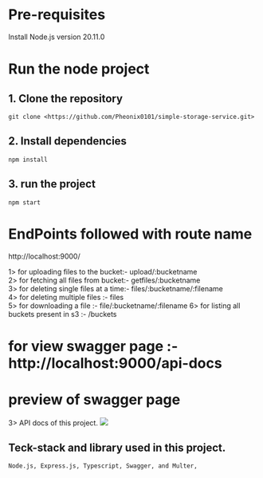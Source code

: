 # Pre-requisites
Install Node.js version 20.11.0

# Run the node project
## 1. Clone the repository
```git clone <https://github.com/Pheonix0101/simple-storage-service.git>```

## 2. Install dependencies
```npm install```

## 3. run the project
`npm start`


# EndPoints followed with route name
http://localhost:9000/

1> for uploading files to the bucket:- upload/:bucketname  
2> for fetching all files from bucket:- getfiles/:bucketname  
3> for deleting single files at a time:- files/:bucketname/:filename  
4> for deleting multiple files :- files     
5> for downloading a file :- file/:bucketname/:filename
6> for listing all buckets present in s3 :- /buckets




#  for view swagger page :- http://localhost:9000/api-docs


# preview of swagger page
3> API docs of this project.
   ![](<swagger API docs.png>)






## Teck-stack and library used in this project.
`Node.js, Express.js, Typescript, Swagger, and Multer,`   
